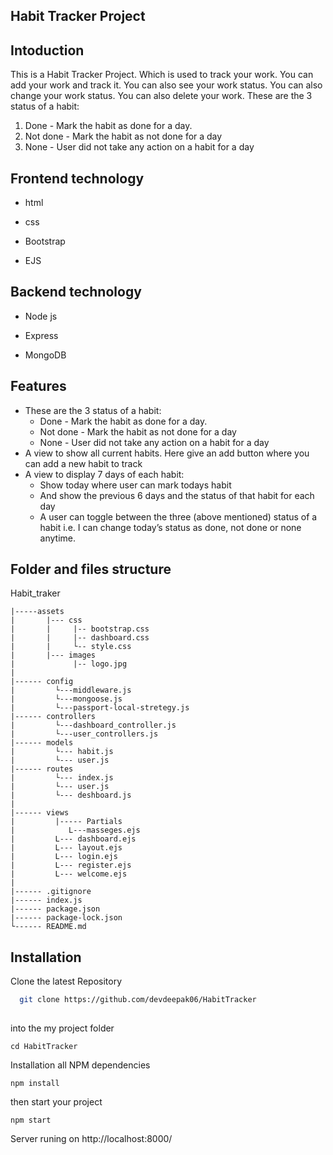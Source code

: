 
## Habit Tracker Project


## Intoduction

This is a Habit Tracker Project. Which is used to track your work. You can add your work and track it. You can also see your work status. You can also change your work status. You can also delete your work.
These are the 3 status of a habit:
1. Done - Mark the habit as done for a day.
2. Not done - Mark the habit as not done for a day
3. None - User did not take any action on a habit for a day



## Frontend technology

- html

- css

- Bootstrap

- EJS


## Backend technology 

- Node js

- Express

- MongoDB



## Features

- These are the 3 status of a habit:
    - Done - Mark the habit as done for a day.
    - Not done - Mark the habit as not done for a day
    - None - User did not take any action on a habit for a day
- A view to show all current habits. Here give an add  button where you can add a new habit to track
- A view to display 7 days of each habit:
    - Show today where user can mark todays habit
    - And show the previous 6 days and the status of that habit for each day
    - A user can toggle between the three (above mentioned) status of a habit i.e. I can change today’s status as done, not done or none anytime.

## Folder and files structure


Habit_traker

    |-----assets
    |       |--- css
    |       |     |-- bootstrap.css
    |       |     |-- dashboard.css
    |       |     └-- style.css
    |       |--- images
    |             |-- logo.jpg
    |             
    |------ config
    |         └---middleware.js
    |         └---mongoose.js
    |         └---passport-local-stretegy.js
    |------ controllers
    |         └---dashboard_controller.js
    |         └---user_controllers.js
    |------ models
    |         └--- habit.js
    |         └--- user.js
    |------ routes
    |         └--- index.js
    |         └--- user.js
    |         └--- deshboard.js
    |          
    |------ views
    |         |----- Partials
    |            L---masseges.ejs
    |         L--- dashboard.ejs
    |         L--- layout.ejs
    |         L--- login.ejs
    |         L--- register.ejs
    |         L--- welcome.ejs
    |         
    |------ .gitignore
    |------ index.js
    |------ package.json
    |------ package-lock.json
    └------ README.md

## Installation

Clone the latest Repository

```bash
  git clone https://github.com/devdeepak06/HabitTracker
  
```
into the my project folder
```
cd HabitTracker
```
Installation all  NPM dependencies
```
npm install
```
then start your project

```
npm start
```

Server runing on   http://localhost:8000/

    